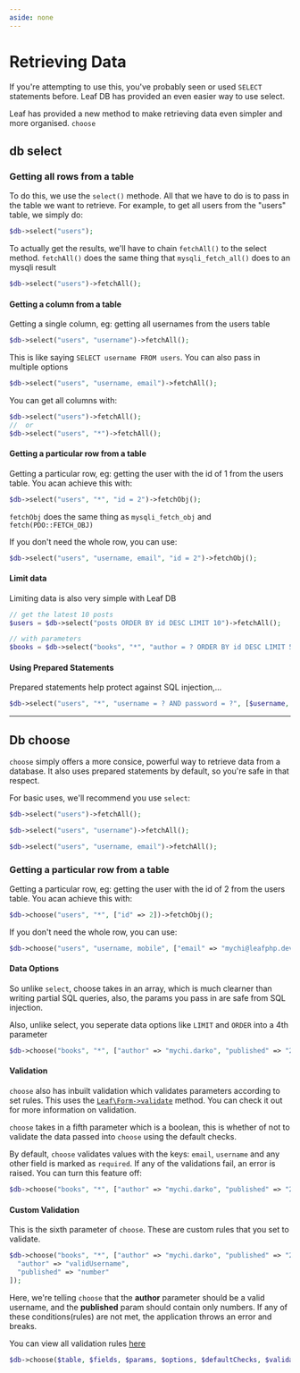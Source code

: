 ```yaml
---
aside: none
---
```


<!-- markdownlint-disable no-inline-html -->
# Retrieving Data

If you're attempting to use this, you've probably seen or used `SELECT` statements before. Leaf DB has provided an even easier way to use select.

Leaf has provided a new method to make retrieving data even simpler and more organised. `choose`

## db select

### Getting all rows from a table

To do this, we use the `select()` methode. All that we have to do is to pass in the table we want to retrieve. For example, to get all users from the "users" table, we simply do:

```php
$db->select("users");
```

To actually get the results, we'll have to chain `fetchAll()` to the select method. `fetchAll()` does the same thing that `mysqli_fetch_all()` does to an mysqli result

```php
$db->select("users")->fetchAll();
```

#### Getting a column from a table

Getting a single column, eg: getting all usernames from the users table

```php
$db->select("users", "username")->fetchAll();
```

This is like saying `SELECT username FROM users`. You can also pass in multiple options

```php
$db->select("users", "username, email")->fetchAll();
```

You can get all columns with:

```php
$db->select("users")->fetchAll();
//  or
$db->select("users", "*")->fetchAll();
```

#### Getting a particular row from a table

Getting a particular row, eg: getting the user with the id of 1 from the users table. You acan achieve this with:

```php
$db->select("users", "*", "id = 2")->fetchObj();
```

`fetchObj` does the same thing as `mysqli_fetch_obj` and `fetch(PDO::FETCH_OBJ)`

If you don't need the whole row, you can use:

```php
$db->select("users", "username, email", "id = 2")->fetchObj();
```

#### Limit data

Limiting data is also very simple with Leaf DB

```php
// get the latest 10 posts
$users = $db->select("posts ORDER BY id DESC LIMIT 10")->fetchAll();

// with parameters
$books = $db->select("books", "*", "author = ? ORDER BY id DESC LIMIT 5", [$author])->fetchAll();
```

#### Using Prepared Statements

Prepared statements help protect against SQL injection,...

```php
$db->select("users", "*", "username = ? AND password = ?", [$username, $password])->fetchObj();
```

<hr>

## Db choose

`choose` simply offers a more consice, powerful way to retrieve data from a database. It also uses prepared statements by default, so you're safe in that respect.

For basic uses, we'll recommend you use `select`:

```php
$db->select("users")->fetchAll();

$db->select("users", "username")->fetchAll();

$db->select("users", "username, email")->fetchAll();
```

### Getting a particular row from a table

Getting a particular row, eg: getting the user with the id of 2 from the users table. You acan achieve this with:

```php
$db->choose("users", "*", ["id" => 2])->fetchObj();
```

If you don't need the whole row, you can use:

```php
$db->choose("users", "username, mobile", ["email" => "mychi@leafphp.dev"])->fetchObj();
```

#### Data Options

So unlike `select`, choose takes in an array, which is much clearner than writing partial SQL queries, also, the params you pass in are safe from SQL injection.

Also, unlike select, you seperate data options like `LIMIT` and `ORDER` into a 4th parameter

```php
$db->choose("books", "*", ["author" => "mychi.darko", "published" => "2019"], "LIMIT 5");
```

#### Validation

`choose` also has inbuilt validation which validates parameters according to set rules. This uses the [`Leaf\Form->validate`](/modules/forms/) method. You can check it out for more information on validation.

`choose` takes in a fifth parameter which is a boolean, this is whether of not to validate the data passed into `choose` using the default checks.

By default, `choose` validates values with the keys: `email`, `username` and any other field is marked as `required`. If any of the validations fail, an error is raised. You can turn this feature off:

```php
$db->choose("books", "*", ["author" => "mychi.darko", "published" => "2019"], "LIMIT 5", false);
```

#### Custom Validation

This is the sixth parameter of `choose`. These are custom rules that you set to validate.

```php
$db->choose("books", "*", ["author" => "mychi.darko", "published" => "2019"], "LIMIT 5", false, [
  "author" => "validUsername",
  "published" => "number"
]);
```

Here, we're telling `choose` that the **author** parameter should be a valid username, and the **published** param should contain only numbers. If any of these conditions(rules) are not met, the application throws an error and breaks.

You can view all validation rules [here](/modules/forms/#validation)

```php
$db->choose($table, $fields, $params, $options, $defaultChecks, $validation);
```
